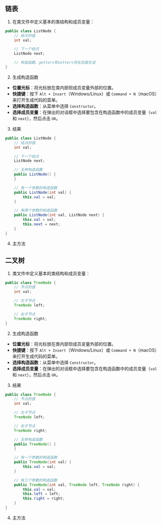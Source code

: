 ## 链表

1. 在类文件中定义基本的类结构和成员变量：

```Java
public class ListNode {
    // 结点的值
    int val;

    // 下一个结点
    ListNode next;

    // 构造函数、getters和setters将在后面生成
}
```

2. 生成构造函数

- **位置光标**：将光标放在类内部但成员变量外部的位置。
- **快捷键**：按下 `Alt + Insert`（Windows/Linux）或 `Command + N`（macOS）来打开生成代码的菜单。
- **选择构造函数**：从菜单中选择 `Constructor`。
- **选择成员变量**：在弹出的对话框中选择要包含在构造函数中的成员变量（`val` 和 `next`），然后点击 `OK`。

3. 结果

```Java
public class ListNode {
    // 结点的值
    int val;

    // 下一个结点
    ListNode next;

    // 无参构造函数
    public ListNode() {
    }

    // 有一个参数的构造函数
    public ListNode(int val) {
        this.val = val;
    }

    // 有两个参数的构造函数
    public ListNode(int val, ListNode next) {
        this.val = val;
        this.next = next;
    }
}
```

4. 主方法

## 二叉树

1. 类文件中定义基本的类结构和成员变量：

```Java
public class TreeNode {
    // 节点的值
    int val;

    // 左子节点
    TreeNode left;

    // 右子节点
    TreeNode right;
}
```

2. 生成构造函数

- **位置光标**：将光标放在类内部但成员变量外部的位置。
- **快捷键**：按下 `Alt + Insert`（Windows/Linux）或 `Command + N`（macOS）来打开生成代码的菜单。
- **选择构造函数**：从菜单中选择 `Constructor`。
- **选择成员变量**：在弹出的对话框中选择要包含在构造函数中的成员变量（`val` 和 `next`），然后点击 `OK`。

3. 结果

```Java
public class TreeNode {
    // 节点的值
    int val;

    // 左子节点
    TreeNode left;

    // 右子节点
    TreeNode right;

    // 无参构造函数
    public TreeNode() {
    }

    // 有一个参数的构造函数
    public TreeNode(int val) {
        this.val = val;
    }

    // 有三个参数的构造函数
    public TreeNode(int val, TreeNode left, TreeNode right) {
        this.val = val;
        this.left = left;
        this.right = right;
    }
}
```

4. 主方法
